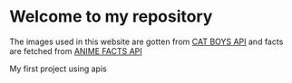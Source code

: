 <h1>Welcome to my repository</h1>
<p>The images used in this website are gotten from <a href="https://catboys.com/api">CAT BOYS API</a> and facts are fetched from <a href="https://chandan-02.github.io/anime-facts-rest-api/">ANIME FACTS API</a></p>
<p>My first project using apis</p>